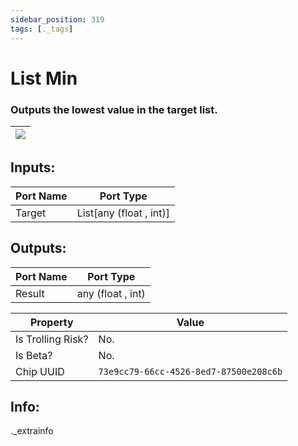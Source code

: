 ```yaml
---
sidebar_position: 319
tags: [._tags]
---
```


# List Min


### Outputs the lowest value in the target list.

| ![](https://images-ext-2.discordapp.net/external/MPmIaQzlEPmgGWlgi-WxBBXt0Bjv_zWPkg1y1f_sy3s/https/www.recroomcircuits.com/image/circuit/absolute-value?width=206&height=108) |
|-----|

## Inputs:
| Port Name | Port Type |
|-----------|-----------|
| Target | List[any (float , int)] |

## Outputs:
| Port Name | Port Type |
|-----------|-----------|
| Result | any (float , int) | 

| Property  | Value |
|-------------------|-----------|
| Is Trolling Risk? | No. |
| Is Beta? | No. |
| Chip UUID | `73e9cc79-66cc-4526-8ed7-87500e208c6b` |

## Info:
._extrainfo